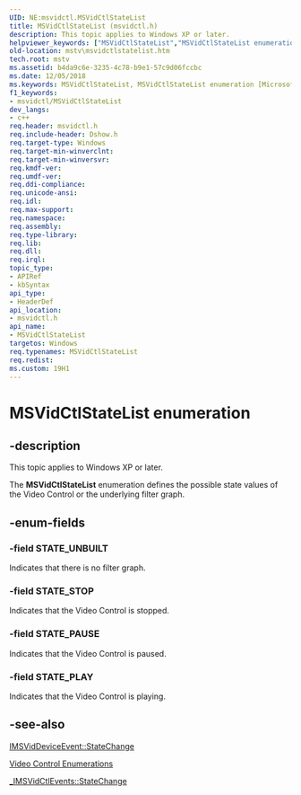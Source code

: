 ```yaml
---
UID: NE:msvidctl.MSVidCtlStateList
title: MSVidCtlStateList (msvidctl.h)
description: This topic applies to Windows XP or later.helpviewer_keywords: ["MSVidCtlStateList","MSVidCtlStateList enumeration [Microsoft TV Technologies]","MSVidCtlStateListEnumeration","STATE_PAUSE","STATE_PLAY","STATE_STOP","STATE_UNBUILT","enumeration [Microsoft TV Technologies]","mstv.msvidctlstatelist","msvidctl/MSVidCtlStateList","msvidctl/STATE_PAUSE","msvidctl/STATE_PLAY","msvidctl/STATE_STOP","msvidctl/STATE_UNBUILT"]
old-location: mstv\msvidctlstatelist.htm
tech.root: mstv
ms.assetid: b4da9c6e-3235-4c78-b9e1-57c9d06fccbc
ms.date: 12/05/2018
ms.keywords: MSVidCtlStateList, MSVidCtlStateList enumeration [Microsoft TV Technologies], MSVidCtlStateListEnumeration, STATE_PAUSE, STATE_PLAY, STATE_STOP, STATE_UNBUILT, enumeration [Microsoft TV Technologies], mstv.msvidctlstatelist, msvidctl/MSVidCtlStateList, msvidctl/STATE_PAUSE, msvidctl/STATE_PLAY, msvidctl/STATE_STOP, msvidctl/STATE_UNBUILT
f1_keywords:
- msvidctl/MSVidCtlStateList
dev_langs:
- c++
req.header: msvidctl.h
req.include-header: Dshow.h
req.target-type: Windows
req.target-min-winverclnt: 
req.target-min-winversvr: 
req.kmdf-ver: 
req.umdf-ver: 
req.ddi-compliance: 
req.unicode-ansi: 
req.idl: 
req.max-support: 
req.namespace: 
req.assembly: 
req.type-library: 
req.lib: 
req.dll: 
req.irql: 
topic_type:
- APIRef
- kbSyntax
api_type:
- HeaderDef
api_location:
- msvidctl.h
api_name:
- MSVidCtlStateList
targetos: Windows
req.typenames: MSVidCtlStateList
req.redist: 
ms.custom: 19H1
---
```


# MSVidCtlStateList enumeration


## -description



This topic applies to Windows XP or later.
        



The <b>MSVidCtlStateList</b> enumeration defines the possible state values of the Video Control or the underlying filter graph.


## -enum-fields




### -field STATE_UNBUILT

Indicates that there is no filter graph.


### -field STATE_STOP

Indicates that the Video Control is stopped.


### -field STATE_PAUSE

Indicates that the Video Control is paused.


### -field STATE_PLAY

Indicates that the Video Control is playing.


## -see-also




<a href="https://docs.microsoft.com/windows/desktop/api/segment/nf-segment-imsviddeviceevent-statechange">IMSVidDeviceEvent::StateChange</a>



<a href="https://docs.microsoft.com/previous-versions/windows/desktop/mstv/video-control-enumerations">Video Control Enumerations</a>



<a href="https://docs.microsoft.com/previous-versions/windows/desktop/legacy/dd695367(v=vs.85)">_IMSVidCtlEvents::StateChange</a>
 

 

